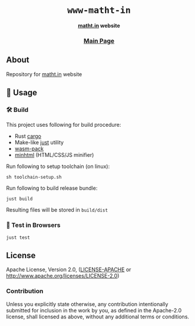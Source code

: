 <div align="center">

  <h1><code>www-matht-in</code></h1>

  <strong><a href="https://matht.in/">matht.in</a> website</strong>

  <h3>
    <a href="https://matht.in/">Main Page</a>
  </h3>
</div>

## About

Repository for <a href="https://matht.in/">matht.in</a> website

## 🚴 Usage

### 🛠️ Build



This project uses following for build procedure:

* Rust <a href="https://rustup.rs/">cargo</a>
* Make-like <a href="https://github.com/casey/just">just</a> utility
* <a href="https://rustwasm.github.io/">wasm-pack</a>
* <a href="https://github.com/wilsonzlin/minify-html/tree/master/minhtml">minhtml</a> (HTML/CSS/JS minifier)

Run following to setup toolchain (on linux):

```
sh toolchain-setup.sh
```

Run following to build release bundle:

```
just build
```

Resulting files will be stored in `build/dist`

### 🔬 Test in Browsers

```
just test
```

## License

Apache License, Version 2.0, ([LICENSE-APACHE](LICENSE-APACHE) or http://www.apache.org/licenses/LICENSE-2.0)

### Contribution

Unless you explicitly state otherwise, any contribution intentionally
submitted for inclusion in the work by you, as defined in the Apache-2.0
license, shall licensed as above, without any additional terms or
conditions.
